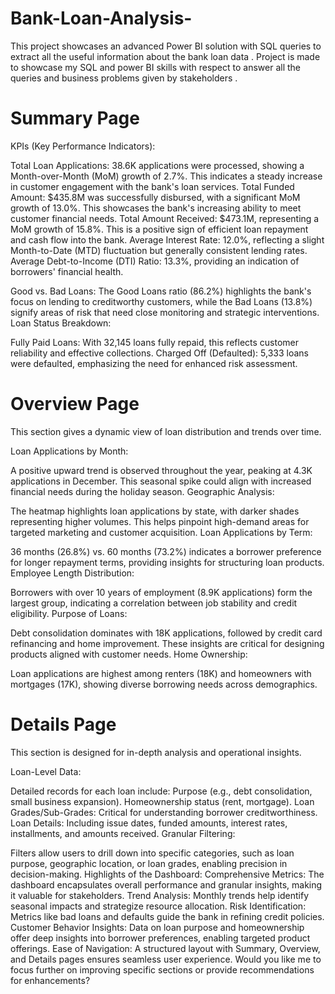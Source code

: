 # Bank-Loan-Analysis-
This project showcases an advanced Power BI solution with SQL queries to extract all the useful information about the bank loan data . Project is made to showcase my SQL and power BI skills with respect to answer all the queries and business problems given by stakeholders .

# Summary Page
KPIs (Key Performance Indicators):

Total Loan Applications: 38.6K applications were processed, showing a Month-over-Month (MoM) growth of 2.7%. This indicates a steady increase in customer engagement with the bank's loan services.
Total Funded Amount: $435.8M was successfully disbursed, with a significant MoM growth of 13.0%. This showcases the bank's increasing ability to meet customer financial needs.
Total Amount Received: $473.1M, representing a MoM growth of 15.8%. This is a positive sign of efficient loan repayment and cash flow into the bank.
Average Interest Rate: 12.0%, reflecting a slight Month-to-Date (MTD) fluctuation but generally consistent lending rates.
Average Debt-to-Income (DTI) Ratio: 13.3%, providing an indication of borrowers' financial health.

Good vs. Bad Loans:
The Good Loans ratio (86.2%) highlights the bank's focus on lending to creditworthy customers, while the Bad Loans (13.8%) signify areas of risk that need close monitoring and strategic interventions.
Loan Status Breakdown:

Fully Paid Loans: With 32,145 loans fully repaid, this reflects customer reliability and effective collections.
Charged Off (Defaulted): 5,333 loans were defaulted, emphasizing the need for enhanced risk assessment.

 # Overview Page
This section gives a dynamic view of loan distribution and trends over time.

Loan Applications by Month:

A positive upward trend is observed throughout the year, peaking at 4.3K applications in December. This seasonal spike could align with increased financial needs during the holiday season.
Geographic Analysis:

The heatmap highlights loan applications by state, with darker shades representing higher volumes. This helps pinpoint high-demand areas for targeted marketing and customer acquisition.
Loan Applications by Term:

36 months (26.8%) vs. 60 months (73.2%) indicates a borrower preference for longer repayment terms, providing insights for structuring loan products.
Employee Length Distribution:

Borrowers with over 10 years of employment (8.9K applications) form the largest group, indicating a correlation between job stability and credit eligibility.
Purpose of Loans:

Debt consolidation dominates with 18K applications, followed by credit card refinancing and home improvement. These insights are critical for designing products aligned with customer needs.
Home Ownership:

Loan applications are highest among renters (18K) and homeowners with mortgages (17K), showing diverse borrowing needs across demographics.

# Details Page
This section is designed for in-depth analysis and operational insights.

Loan-Level Data:

Detailed records for each loan include:
Purpose (e.g., debt consolidation, small business expansion).
Homeownership status (rent, mortgage).
Loan Grades/Sub-Grades: Critical for understanding borrower creditworthiness.
Loan Details: Including issue dates, funded amounts, interest rates, installments, and amounts received.
Granular Filtering:

Filters allow users to drill down into specific categories, such as loan purpose, geographic location, or loan grades, enabling precision in decision-making.
Highlights of the Dashboard:
Comprehensive Metrics: The dashboard encapsulates overall performance and granular insights, making it valuable for stakeholders.
Trend Analysis: Monthly trends help identify seasonal impacts and strategize resource allocation.
Risk Identification: Metrics like bad loans and defaults guide the bank in refining credit policies.
Customer Behavior Insights: Data on loan purpose and homeownership offer deep insights into borrower preferences, enabling targeted product offerings.
Ease of Navigation: A structured layout with Summary, Overview, and Details pages ensures seamless user experience.
Would you like me to focus further on improving specific sections or provide recommendations for enhancements?
